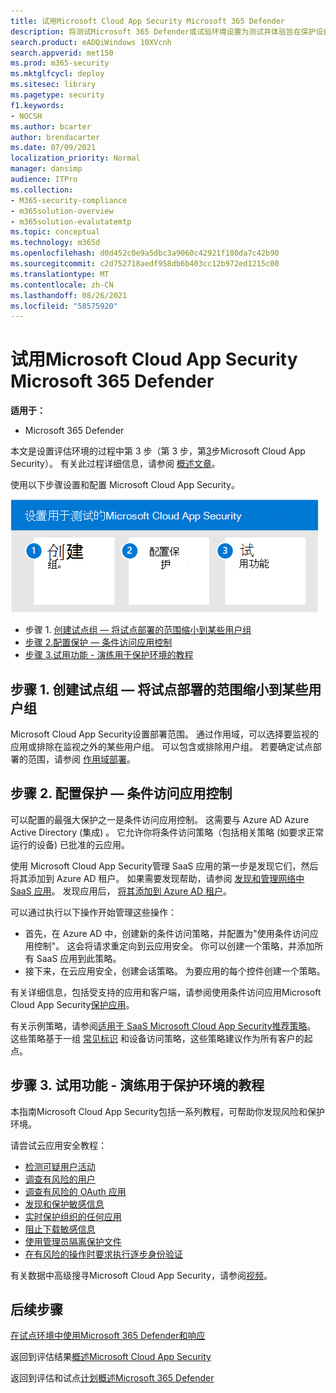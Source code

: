 ```yaml
---
title: 试用Microsoft Cloud App Security Microsoft 365 Defender
description: 将测试Microsoft 365 Defender或试验环境设置为测试并体验旨在保护设备、标识、数据和应用程序的安全解决方案。
search.product: eADQiWindows 10XVcnh
search.appverid: met150
ms.prod: m365-security
ms.mktglfcycl: deploy
ms.sitesec: library
ms.pagetype: security
f1.keywords:
- NOCSH
ms.author: bcarter
author: brendacarter
ms.date: 07/09/2021
localization_priority: Normal
manager: dansimp
audience: ITPro
ms.collection:
- M365-security-compliance
- m365solution-overview
- m365solution-evalutatemtp
ms.topic: conceptual
ms.technology: m365d
ms.openlocfilehash: d0d452c0e9a5dbc3a9060c42921f180da7c42b90
ms.sourcegitcommit: c2d752718aedf958db6b403cc12b972ed1215c00
ms.translationtype: MT
ms.contentlocale: zh-CN
ms.lasthandoff: 08/26/2021
ms.locfileid: "58575920"
---
```

# <a name="pilot-microsoft-cloud-app-security-with-microsoft-365-defender"></a>试用Microsoft Cloud App Security Microsoft 365 Defender


**适用于：**
- Microsoft 365 Defender

本文是设置评估环境的过程中第 3 步（第 3 步，第[3](eval-defender-mcas-overview.md)步Microsoft Cloud App Security）。 有关此过程详细信息，请参阅 [概述文章](eval-defender-mcas-overview.md)。

使用以下步骤设置和配置 Microsoft Cloud App Security。


![试点计划Microsoft Cloud App Security。](../../media/defender/m365-defender-mcas-pilot-steps.png)

- 步骤 1. [创建试点组 — 将试点部署的范围缩小到某些用户组](#step-1-create-the-pilot-group--scope-your-pilot-deployment-to-certain-user-groups)
- [步骤 2.配置保护 — 条件访问应用控制](#step-2-configure-protection--conditional-access-app-control)
- [步骤 3.试用功能 - 演练用于保护环境的教程](#step-3-try-out-capabilities--walk-through-tutorials-for-protecting-your-environment) 


## <a name="step-1-create-the-pilot-group--scope-your-pilot-deployment-to-certain-user-groups"></a>步骤 1. 创建试点组 — 将试点部署的范围缩小到某些用户组

Microsoft Cloud App Security设置部署范围。 通过作用域，可以选择要监视的应用或排除在监视之外的某些用户组。 可以包含或排除用户组。 若要确定试点部署的范围，请参阅 [作用域部署](/cloud-app-security/scoped-deployment)。


## <a name="step-2-configure-protection--conditional-access-app-control"></a>步骤 2. 配置保护 — 条件访问应用控制

可以配置的最强大保护之一是条件访问应用控制。 这需要与 Azure AD Azure Active Directory (集成) 。 它允许你将条件访问策略（包括相关策略 (如要求正常运行的设备) 已批准的云应用。 

使用 Microsoft Cloud App Security管理 SaaS 应用的第一步是发现它们，然后将其添加到 Azure AD 租户。 如果需要发现帮助，请参阅 [发现和管理网络中 SaaS 应用](/cloud-app-security/tutorial-shadow-it)。 发现应用后， [将其添加到 Azure AD 租户](/azure/active-directory/manage-apps/add-application-portal)。

可以通过执行以下操作开始管理这些操作：

- 首先，在 Azure AD 中，创建新的条件访问策略，并配置为"使用条件访问应用控制"。 这会将请求重定向到云应用安全。 你可以创建一个策略，并添加所有 SaaS 应用到此策略。
- 接下来，在云应用安全，创建会话策略。 为要应用的每个控件创建一个策略。

有关详细信息，包括受支持的应用和客户端，请参阅使用条件访问应用Microsoft Cloud App Security[保护应用](/cloud-app-security/proxy-intro-aad)。 

有关示例策略，请参阅[适用于 SaaS Microsoft Cloud App Security推荐策略](../office-365-security/mcas-saas-access-policies.md)。 这些策略基于一组 [常见标识](../office-365-security/microsoft-365-policies-configurations.md) 和设备访问策略，这些策略建议作为所有客户的起点。 

## <a name="step-3-try-out-capabilities--walk-through-tutorials-for-protecting-your-environment"></a>步骤 3. 试用功能 - 演练用于保护环境的教程 

本指南Microsoft Cloud App Security包括一系列教程，可帮助你发现风险和保护环境。 

请尝试云应用安全教程：

- [检测可疑用户活动](/cloud-app-security/tutorial-suspicious-activity)
- [调查有风险的用户](/cloud-app-security/tutorial-ueba)
- [调查有风险的 OAuth 应用](/cloud-app-security/investigate-risky-oauth)
- [发现和保护敏感信息](/cloud-app-security/tutorial-dlp)
- [实时保护组织的任何应用](/cloud-app-security/tutorial-proxy)
- [阻止下载敏感信息](/cloud-app-security/use-case-proxy-block-session-aad)
- [使用管理员隔离保护文件](/cloud-app-security/use-case-admin-quarantine)
- [在有风险的操作时要求执行逐步身份验证](/cloud-app-security/tutorial-step-up-authentication)

有关数据中高级搜寻Microsoft Cloud App Security，请参阅[视频](https://www.microsoft.com/en-us/videoplayer/embed/RWFISa)。

## <a name="next-steps"></a>后续步骤

[在试点环境中使用Microsoft 365 Defender和响应](eval-defender-investigate-respond.md)

返回到评估结果[概述Microsoft Cloud App Security](eval-defender-mcas-overview.md)

返回到评估和试点[计划概述Microsoft 365 Defender](eval-overview.md)
